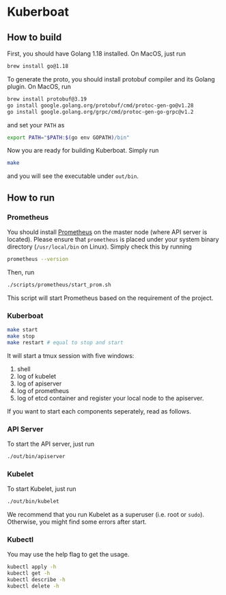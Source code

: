 # Kuberboat

## How to build

First, you should have Golang 1.18 installed. On MacOS, just run

```bash
brew install go@1.18
```

To generate the proto, you should install protobuf compiler and its Golang plugin. On MacOS, run

```bash
brew install protobuf@3.19
go install google.golang.org/protobuf/cmd/protoc-gen-go@v1.28
go install google.golang.org/grpc/cmd/protoc-gen-go-grpc@v1.2
```

and set your `PATH` as 

```bash
export PATH="$PATH:$(go env GOPATH)/bin"
```

Now you are ready for building Kuberboat. Simply run

```bash
make
``` 

and you will see the executable under `out/bin`.

## How to run

### Prometheus

You should install [Prometheus](https://prometheus.io/download/) on the master node (where API server is located). Please ensure that `prometheus` is placed under your system binary directory (`/usr/local/bin` on Linux). Simply check this by running

```bash
prometheus --version
```

Then, run 

```bash
./scripts/prometheus/start_prom.sh
```

This script will start Prometheus based on the requirement of the project.

### Kuberboat
```bash
make start
make stop
make restart # equal to stop and start
```

It will start a tmux session with five windows:
1. shell
2. log of kubelet
3. log of apiserver
4. log of prometheus
5. log of etcd container
and register your local node to the apiserver.

If you want to start each components seperately, read as follows.
### API Server

To start the API server, just run

```bash
./out/bin/apiserver
```

### Kubelet

To start Kubelet, just run

```bash
./out/bin/kubelet
```

We recommend that you run Kubelet as a superuser (i.e. root or `sudo`). Otherwise, you might find some errors after start.


### Kubectl
You may use the help flag to get the usage.
```bash
kubectl apply -h
kubectl get -h
kubectl describe -h
kubectl delete -h
```
